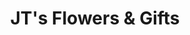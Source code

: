 ---
title: "JT's Flowers & Gifts"
url: /florenceville-bristol/jts-flowers-and-gifts/
shop: florist
---